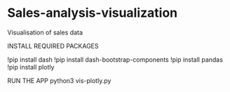 # Sales-analysis-visualization
Visualisation of sales data 

INSTALL REQUIRED PACKAGES

!pip install dash
!pip install dash-bootstrap-components
!pip install pandas
!pip install plotly

RUN THE APP
python3 vis-plotly.py
